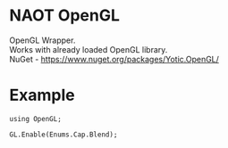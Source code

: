 <h1>NAOT OpenGL</h1>

OpenGL Wrapper.\
Works with already loaded OpenGL library.\
NuGet - https://www.nuget.org/packages/Yotic.OpenGL/

<h1>Example</h1>

```
using OpenGL;

GL.Enable(Enums.Cap.Blend);
```
